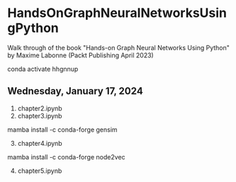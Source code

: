 # HandsOnGraphNeuralNetworksUsingPython
Walk through of the book "Hands-on Graph Neural Networks Using Python" by Maxime Labonne (Packt Publishing April 2023)

conda activate hhgnnup

## Wednesday, January 17, 2024

1) chapter2.ipynb
2) chapter3.ipynb

mamba install -c conda-forge gensim

3) chapter4.ipynb

mamba install -c conda-forge node2vec

4) chapter5.ipynb
